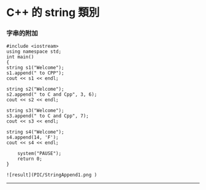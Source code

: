 # C++ 的 string 類別

### 字串的附加
```
#include <iostream>
using namespace std;
int main()
{
string s1("Welcome");
s1.append(" to CPP"); 
cout << s1 << endl; 
```
```
string s2("Welcome");
s2.append(" to C and Cpp", 3, 6); 
cout << s2 << endl;
```
```
string s3("Welcome");
s3.append(" to C and Cpp", 7); 
cout << s3 << endl; 
```
```
string s4("Welcome"); 
s4.append(14, 'F'); 
cout << s4 << endl;  
 
    system("PAUSE");
    return 0;
}
```
```
![result](PIC/StringAppend1.png )
```
--------------------------------------------------------------
